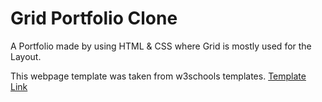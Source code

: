 # Grid Portfolio Clone

A Portfolio made by using HTML & CSS where Grid is mostly used for the Layout. 

This webpage template was taken from w3schools templates. 
[Template Link](https://www.w3schools.com/w3css/tryw3css_templates_fifty.htm#)




